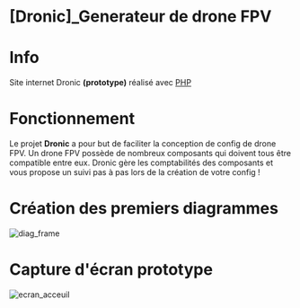 # [Dronic]_Generateur de drone FPV

# Info
Site internet Dronic **(prototype)** réalisé avec [PHP](https://www.php.net/manual/fr/intro-whatis.php)

# Fonctionnement
Le projet **Dronic** a pour but de faciliter la conception de config de drone FPV.
Un drone FPV possède de nombreux composants qui doivent tous être compatible entre eux.
Dronic gère les comptabilités des composants et vous propose un suivi pas à pas lors de la création de votre config !


# Création des premiers diagrammes
![diag_frame](https://cdn.discordapp.com/attachments/671292077870415872/836238344182300742/diag.png)



# Capture d'écran prototype
![ecran_acceuil](https://media.discordapp.net/attachments/671292077870415872/836139528657961030/unknown.png?width=1287&height=660)


